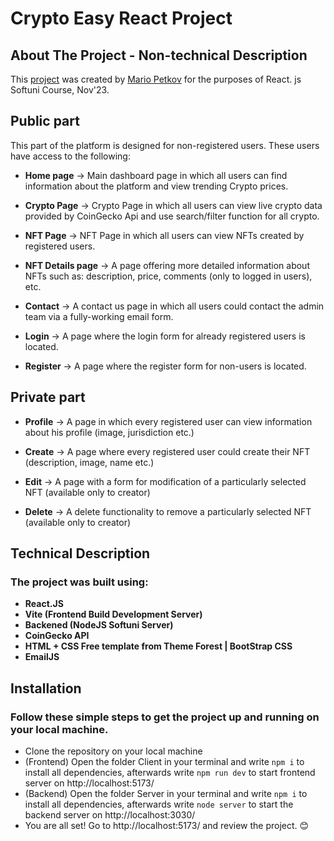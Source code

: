 # Crypto Easy React Project

## About The Project - Non-technical Description

This [project](https://github.com/Mario1515/CryptoEasy/) was created by [Mario Petkov](https://github.com/Mario1515) for the purposes of React. js Softuni Course, Nov'23.


## Public part

This part of the platform is designed for non-registered users. These users have access to the following:

* **Home page** ->
  Main dashboard page in which all users can find information about the platform and view trending Crypto prices.

* **Crypto Page** ->
  Crypto Page in which all users can view live crypto data provided by CoinGecko Api and use search/filter function for all crypto.

* **NFT Page** ->
  NFT Page in which all users can view NFTs created by registered users.

* **NFT Details page** ->
  A page offering more detailed information about NFTs such as: description, price, comments (only to logged in users), etc.

* **Contact** ->
  A contact us page in which all users could contact the admin team via a fully-working email form.

* **Login** ->
  A page where the login form for already registered users is located.

* **Register** ->
  A page where the register form for non-users is located.

 ## Private part

* **Profile** ->
   A page in which every registered user can view information about his profile (image, jurisdiction etc.)
  
* **Create** ->
  A page where every registered user could create their NFT (description, image, name etc.)
  
* **Edit** ->
  A page with a form for modification of a particularly selected NFT (available only to creator)
  
* **Delete** ->
  A delete functionality to remove a particularly selected NFT (available only to creator)

## Technical Description

### The project was built using:

* **React.JS**
* **Vite (Frontend Build Development Server)**
* **Backened (NodeJS Softuni Server)**
* **CoinGecko API** 
* **HTML + CSS Free template from Theme Forest | BootStrap CSS** 
* **EmailJS**

## Installation 

### Follow these simple steps to get the project up and running on your local machine.

* Clone the repository on your local machine
* (Frontend) Open the folder Client in your terminal and write `npm i` to install all dependencies, afterwards write `npm run dev` to start frontend server on http://localhost:5173/
* (Backend) Open the folder Server in your terminal and write `npm i` to install all dependencies, afterwards write `node server` to start the backend server on http://localhost:3030/
* You are all set! Go to http://localhost:5173/ and review the project. 😊

